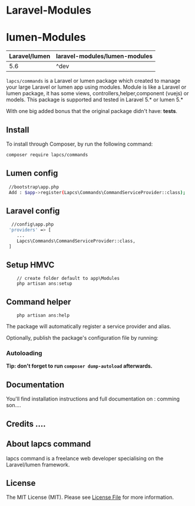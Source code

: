 # Laravel-Modules
# lumen-Modules

| **Laravel/lumen**  |  **laravel-modules/lumen-modules** |
|---|---|
| 5.6  | ^dev  |

`lapcs/commands` is a Laravel or lumen package which created to manage your large  Laravel or lumen app using modules. Module is like a  Laravel or lumen package, it has some views, controllers,helper,component (vuejs) or models. This package is supported and tested in Laravel 5.* or lumen 5.*

With one big added bonus that the original package didn't have: **tests**.


## Install

To install through Composer, by run the following command:

``` bash
composer require lapcs/commands
```

## Lumen config
``` bash
 //bootstrap\app.php
 Add : $app->register(Lapcs\Commands\CommandServiceProvider::class);
```

## Laravel config
``` bash
  //config\app.php
 'providers' => [
	...
	Lapcs\Commands\CommandServiceProvider::class,
 ]
```

## Setup HMVC
``` Create HMVC module
	// create folder default to app\Modules
	php artisan ans:setup 
```

## Command helper
``` Create HMVC module
	php artisan ans:help 
```

The package will automatically register a service provider and alias.

Optionally, publish the package's configuration file by running:

### Autoloading



**Tip: don't forget to run `composer dump-autoload` afterwards.**

## Documentation

You'll find installation instructions and full documentation on : comming son....
 
 
## Credits ....


## About lapcs command

lapcs command is a freelance web developer specialising on the Laravel/lumen framework.


## License

The MIT License (MIT). Please see [License File](LICENSE.md) for more information.
